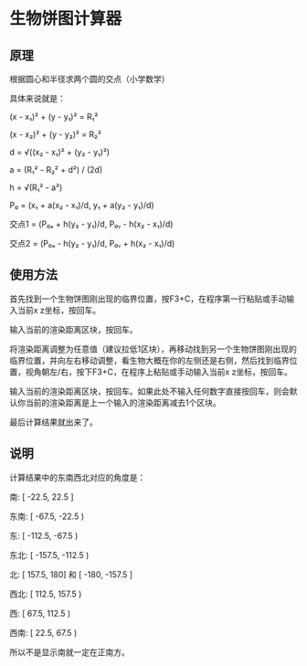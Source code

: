 # 生物饼图计算器

## 原理

根据圆心和半径求两个圆的交点（小学数学）

具体来说就是：

(x - x₁)² + (y - y₁)² = R₁²

(x - x₂)² + (y - y₂)² = R₂²

d = √((x₂ - x₁)² + (y₂ - y₁)²)

a = (R₁² - R₂² + d²) / (2d)

h = √(R₁² - a²)

P₀ = (x₁ + a(x₂ - x₁)/d, y₁ + a(y₂ - y₁)/d)

交点1 = (P₀ₓ + h(y₂ - y₁)/d, P₀ᵧ - h(x₂ - x₁)/d)

交点2 = (P₀ₓ - h(y₂ - y₁)/d, P₀ᵧ + h(x₂ - x₁)/d)

## 使用方法

首先找到一个生物饼图刚出现的临界位置，按F3+C，在程序第一行粘贴或手动输入当前x z坐标，按回车。

输入当前的渲染距离区块，按回车。

将渲染距离调整为任意值（建议拉低1区块），再移动找到另一个生物饼图刚出现的临界位置，并向左右移动调整，看生物大概在你的左侧还是右侧，然后找到临界位置，视角朝左/右，按下F3+C，在程序上粘贴或手动输入当前x z坐标，按回车。

输入当前的渲染距离区块，按回车。如果此处不输入任何数字直接按回车，则会默认你当前的渲染距离是上一个输入的渲染距离减去1个区块。

最后计算结果就出来了。

## 说明

计算结果中的东南西北对应的角度是：

南: [ -22.5, 22.5 ]

东南: [ -67.5, -22.5 )

东: [ -112.5, -67.5 )

东北: [ -157.5, -112.5 )

北: [ 157.5, 180] 和 [ -180, -157.5 ]

西北: [ 112.5, 157.5 )

西: [ 67.5, 112.5 )

西南: [ 22.5, 67.5 )

所以不是显示南就一定在正南方。
